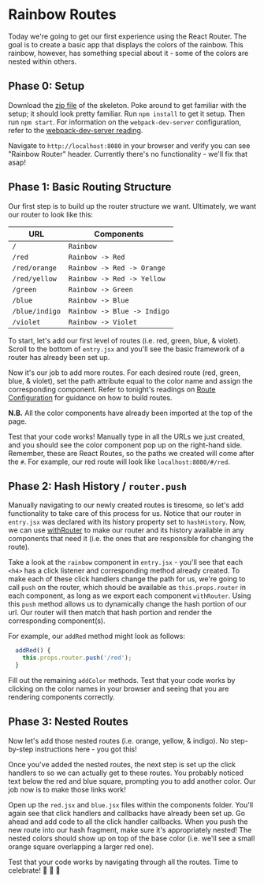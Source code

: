 # Rainbow Routes

Today we're going to get our first experience using the React Router. The goal is to create a basic app that displays the colors of the rainbow. This rainbow, however, has something special about it - some of the colors are nested within others.

## Phase 0: Setup

Download the [zip file][zip-skeleton] of the skeleton. Poke around to get familiar with the setup; it should look pretty familiar. Run `npm install` to get it setup. Then run `npm start`. For information on the `webpack-dev-server` configuration, refer to the [webpack-dev-server reading](../../readings/webpack_dev_server.md).

Navigate to `http://localhost:8080` in your browser and verify you can see "Rainbow Router" header.  Currently there's no functionality - we'll fix that asap!

## Phase 1: Basic Routing Structure

Our first step is to build up the router structure we want.  Ultimately, we want our router to look like this:

URL                     | Components
------------------------|-----------
`/`                     | `Rainbow`
`/red`                  | `Rainbow -> Red`
`/red/orange`           | `Rainbow -> Red -> Orange`
`/red/yellow`           | `Rainbow -> Red -> Yellow`
`/green`                | `Rainbow -> Green`
`/blue`                 | `Rainbow -> Blue`
`/blue/indigo`          | `Rainbow -> Blue -> Indigo`
`/violet`               | `Rainbow -> Violet`


To start, let's add our first level of routes (i.e. red, green, blue, & violet).  Scroll to the bottom of `entry.jsx` and you'll see the basic framework of a router has already been set up.  

Now it's our job to add more routes.  For each desired route (red, green, blue, & violet), set the path attribute equal to the color name and assign the corresponding component.  Refer to tonight's readings on [Route Configuration][route-config-reading] for guidance on how to build routes.

**N.B.** All the color components have already been imported at the top of the page.  

Test that your code works!  Manually type in all the URLs we just created, and you should see the color component pop up on the right-hand side.  Remember, these are React Routes, so the paths we created will come after the `#`.  For example, our red route will look like `localhost:8080/#/red`.

## Phase 2: Hash History / `router.push`

Manually navigating to our newly created routes is tiresome, so let's add functionality to take care of this process for us. Notice that our router in `entry.jsx` was declared with its history property set to `hashHistory`. Now, we can use [withRouter][with-router] to make our router and its history available in any components that need it (i.e. the ones that are responsible for changing the route).

Take a look at the `rainbow` component in `entry.jsx` - you'll see that each `<h4>` has a click listener and corresponding method already created. To make each of these click handlers change the path for us, we're going to call `push` on the router, which should be available as `this.props.router` in each component, as long as we export each component `withRouter`. Using this `push` method allows us to dynamically change the hash portion of our url. Our router will then match that hash portion and render the corresponding component(s).

For example, our `addRed` method might look as follows:

```js
  addRed() {
    this.props.router.push('/red');
  }
```

Fill out the remaining `addColor` methods.  Test that your code works by clicking on the color names in your browser and seeing that you are rendering components correctly.  

## Phase 3: Nested Routes

Now let's add those nested routes (i.e. orange, yellow, & indigo).  No step-by-step instructions here - you got this!  

Once you've added the nested routes, the next step is set up the click handlers to so we can actually get to these routes. You probably noticed text below the red and blue square, prompting you to add another color.  Our job now is to make those links work!

Open up the `red.jsx` and `blue.jsx` files within the components folder.  You'll again see that click handlers and callbacks have already been set up.  Go ahead and add code to all the click handler callbacks.  When you push the new route into our hash fragment, make sure it's appropriately nested!  The nested colors should show up on top of the base color (i.e. we'll see a small orange square overlapping a larger red one).

Test that your code works by navigating through all the routes.  Time to celebrate! :tada: :rainbow: :tada:

[zip-skeleton]: ./skeleton.zip?raw=true
[route-config-reading]: https://github.com/reactjs/react-router/blob/master/docs/guides/RouteConfiguration.md
[with-router]: https://github.com/reactjs/react-router/blob/master/docs/API.md#withroutercomponent-options
